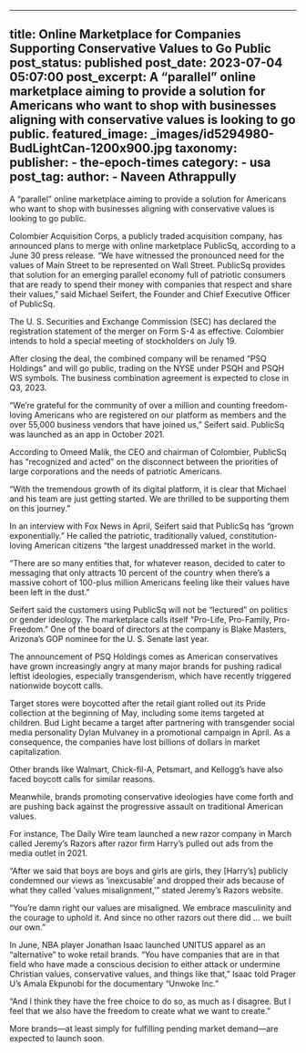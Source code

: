 
---
title: Online Marketplace for Companies Supporting Conservative Values to Go Public 
post_status: published
post_date: 2023-07-04 05:07:00 
post_excerpt: A “parallel” online marketplace aiming to provide a solution for Americans who want to shop with businesses aligning with conservative values is looking to go public. 
featured_image: _images/id5294980-BudLightCan-1200x900.jpg 
taxonomy:
    publisher:
        - the-epoch-times
    category:
        - usa 
    post_tag:
    author:
        - Naveen Athrappully
---
A “parallel” online marketplace aiming to provide a solution for Americans who want to shop with businesses aligning with conservative values is looking to go public.

Colombier Acquisition Corps, a publicly traded acquisition company, has announced plans to merge with online marketplace PublicSq, according to a June 30 press release. “We have witnessed the pronounced need for the values of Main Street to be represented on Wall Street. PublicSq provides that solution for an emerging parallel economy full of patriotic consumers that are ready to spend their money with companies that respect and share their values,” said Michael Seifert, the Founder and Chief Executive Officer of PublicSq.

The U. S. Securities and Exchange Commission (SEC) has declared the registration statement of the merger on Form S-4 as effective. Colombier intends to hold a special meeting of stockholders on July 19.

After closing the deal, the combined company will be renamed “PSQ Holdings” and will go public, trading on the NYSE under PSQH and PSQH WS symbols. The business combination agreement is expected to close in Q3, 2023.

“We’re grateful for the community of over a million and counting freedom-loving Americans who are registered on our platform as members and the over 55,000 business vendors that have joined us,” Seifert said. PublicSq was launched as an app in October 2021.

According to Omeed Malik, the CEO and chairman of Colombier, PublicSq has “recognized and acted” on the disconnect between the priorities of large corporations and the needs of patriotic Americans.

“With the tremendous growth of its digital platform, it is clear that Michael and his team are just getting started. We are thrilled to be supporting them on this journey.”

In an interview with Fox News in April, Seifert said that PublicSq has “grown exponentially.” He called the patriotic, traditionally valued, constitution-loving American citizens “the largest unaddressed market in the world.

“There are so many entities that, for whatever reason, decided to cater to messaging that only attracts 10 percent of the country when there’s a massive cohort of 100-plus million Americans feeling like their values have been left in the dust.”

Seifert said the customers using PublicSq will not be “lectured” on politics or gender ideology. The marketplace calls itself “Pro-Life, Pro-Family, Pro-Freedom.” One of the board of directors at the company is Blake Masters, Arizona’s GOP nominee for the U. S. Senate last year.

The announcement of PSQ Holdings comes as American conservatives have grown increasingly angry at many major brands for pushing radical leftist ideologies, especially transgenderism, which have recently triggered nationwide boycott calls.

Target stores were boycotted after the retail giant rolled out its Pride collection at the beginning of May, including some items targeted at children. Bud Light became a target after partnering with transgender social media personality Dylan Mulvaney in a promotional campaign in April. As a consequence, the companies have lost billions of dollars in market capitalization.

Other brands like Walmart, Chick-fil-A, Petsmart, and Kellogg’s have also faced boycott calls for similar reasons.

Meanwhile, brands promoting conservative ideologies have come forth and are pushing back against the progressive assault on traditional American values.

For instance, The Daily Wire team launched a new razor company in March called Jeremy’s Razors after razor firm Harry’s pulled out ads from the media outlet in 2021.

“After we said that boys are boys and girls are girls, they [Harry’s] publicly condemned our views as ‘inexcusable’ and dropped their ads because of what they called ‘values misalignment,’” stated Jeremy’s Razors website.

“You’re damn right our values are misaligned. We embrace masculinity and the courage to uphold it. And since no other razors out there did … we built our own.”

In June, NBA player Jonathan Isaac launched UNITUS apparel as an “alternative” to woke retail brands. “You have companies that are in that field who have made a conscious decision to either attack or undermine Christian values, conservative values, and things like that,” Isaac told Prager U’s Amala Ekpunobi for the documentary “Unwoke Inc.”

“And I think they have the free choice to do so, as much as I disagree. But I feel that we also have the freedom to create what we want to create.”

More brands—at least simply for fulfilling pending market demand—are expected to launch soon. 